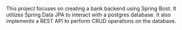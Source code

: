 This project focuses on creating a bank backend using Spring Boot. It utilizes Spring Data JPA to interact with a postgres database. It also implements a REST API to perform CRUD operations on the database.
